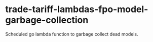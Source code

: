# trade-tariff-lambdas-fpo-model-garbage-collection
Scheduled go lambda function to garbage collect dead models.
